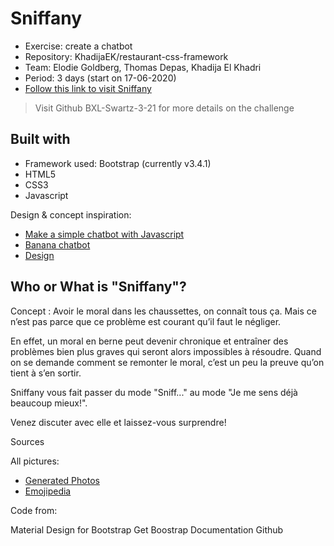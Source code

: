 # Sniffany

* Exercise: create a chatbot 
* Repository: KhadijaEK/restaurant-css-framework
* Team: Elodie Goldberg, Thomas Depas, Khadija El Khadri
* Period: 3 days (start on 17-06-2020)
* [Follow this link to visit Sniffany]()

> Visit Github BXL-Swartz-3-21 for more details on the challenge
## Built with

* Framework used: Bootstrap (currently v3.4.1) 
* HTML5
* CSS3
* Javascript



Design & concept inspiration: 

* [Make a simple chatbot with Javascript](https://dev.to/sylviapap/make-a-simple-chatbot-with-javascript-1gc)
* [Banana chatbot](https://dmitrizzle.github.io/chat-bubble/examples/3-keyboard-input.html)
* [Design](https://bootsnipp.com/snippets/nNg98 )

## Who or What is "Sniffany"?

Concept : Avoir le moral dans les chaussettes, on connaît tous ça. Mais ce n’est pas parce que ce problème est courant qu’il faut le négliger. 

En effet, un moral en berne peut devenir chronique et entraîner des problèmes bien plus graves qui seront alors impossibles à résoudre. Quand on se demande comment se remonter le moral, c’est un peu la preuve qu’on tient à s’en sortir. 

Sniffany vous fait passer du mode "Sniff..." au mode "Je me sens déjà beaucoup mieux!". 

Venez discuter avec elle et laissez-vous surprendre! 

Sources

All pictures:

* [Generated Photos](https://generated.photos)
* [Emojipedia](https://emojipedia.org)


Code from: 

Material Design for Bootstrap
Get Boostrap Documentation
Github
